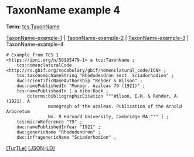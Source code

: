 # TaxonName example 4


**Term:** [tcs:TaxonName](/terms/#tcs_taxonname)

[TaxonName-example-1](./TaxonName-example-1.html) | [TaxonName-example-2](./TaxonName-example-2.html) | [TaxonName-example-3](./TaxonName-example-3.html) | TaxonName-example-4
```turtle
# Example from TCS 1
<https://ipni.org/n/50985479-1> a tcs:TaxonName ;
    tcs:nomenclaturalCode <http://rs.gbif.org/vocabulary/gbif/nomenclatural_code/ICN> ;
    tcs:taxonomicNameString "Rhododendron sect. Sciadorhodion" ;
    dwc:scientificNameAuthorship "Rehder & Wilson" ;
    dwc:namePublishedIn "Monogr. Azaleas 79 (1921)" ;
    tcs:namePublishedIn [ a bibo:Book ;
        dcterms:bibliographicCitation """Wilson, E.H. & Rehder, A. (1921). A 
                monograph of the azaleas. Publication of the Arnold Arboretum 
                No. 9 Harvard University, Cambridge MA.""" ] ;
    tcs:microReference "79" ;
    dwc:namePublishedInYear "1921" ;
    dwc:genericName "Rhododendron" ;
    dwc:infragenericName "Sciadorhodion" .
```

[&#91;TurTLe&#93;](https://github.com/tdwg/tcs2/blob/master/examples/TaxonName-example-4.ttl)&nbsp;[&#91;JSON-LD&#93;](https://github.com/tdwg/tcs2/blob/master/examples/TaxonName-example-4.jsonld)

